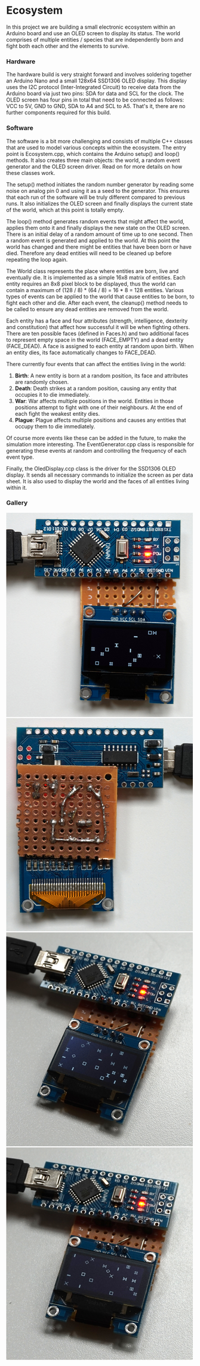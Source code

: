 # Ecosystem

In this project we are building a small electronic ecosystem within an Arduino
board and use an OLED screen to display its status. The world comprises of
multiple entities / species that are independently born and fight both each
other and the elements to survive.



### Hardware

The hardware build is very straight forward and involves soldering together
an Arduino Nano and a small 128x64 SSD1306 OLED display. This display uses
the I2C protocol (Inter-Integrated Circuit) to receive data from the Arduino
board via just two pins: SDA for data and SCL for the clock. The OLED screen
has four pins in total that need to be connected as follows: VCC to 5V, GND to
GND, SDA to A4 and SCL to A5. That's it, there are no further components
required for this build.



### Software

The software is a bit more challenging and consists of multiple C++ classes
that are used to model various concepts within the ecosystem. The entry point
is Ecosystem.cpp, which contains the Arduino setup() and loop() methods. It
also creates three main objects: the world, a random event generator and the
OLED screen driver. Read on for more details on how these classes work.

The setup() method initiates the random number generator by reading some noise
on analog pin 0 and using it as a seed to the generator. This ensures that each
run of the software will be truly different compared to previous runs. It also
initializes the OLED screen and finally displays the current state of the
world, which at this point is totally empty.

The loop() method generates random events that might affect the world, applies
them onto it and finally displays the new state on the OLED screen. There is an
initial delay of a random amount of time up to one second. Then a random event
is generated and applied to the world. At this point the world has changed and
there might be entities that have been born or have died. Therefore any dead
entities will need to be cleaned up before repeating the loop again.

The World class represents the place where entities are born, live and
eventually die. It is implemented as a simple 16x8 matrix of entities. Each
entity requires an 8x8 pixel block to be displayed, thus the world can contain
a maximum of (128 / 8) * (64 / 8) = 16 * 8 = 128 entities. Various types of
events can be applied to the world that cause entities to be born, to fight each
other and die. After each event, the cleanup() method needs to be called to
ensure any dead entities are removed from the world.

Each entity has a face and four attributes (strength, intelligence, dexterity
and constitution) that affect how successful it will be when fighting others.
There are ten possible faces (defined in Faces.h) and two additional faces to
represent empty space in the world (FACE\_EMPTY) and a dead entity (FACE\_DEAD).
A face is assigned to each entity at random upon birth. When an entity dies,
its face automatically changes to FACE\_DEAD.

There currently four events that can affect the entities living in the world:
1. **Birth**: A new entity is born at a random position, its face and
attributes are randomly chosen.
2. **Death**: Death strikes at a random position, causing any entity that
occupies it to die immediately.
3. **War**: War affects multiple positions in the world. Entities in those
positions attempt to fight with one of their neighbours. At the end of each
fight the weakest entity dies.
4. **Plague**: Plague affects multiple positions and causes any entities that
occupy them to die immediately.

Of course more events like these can be added in the future, to make the
simulation more interesting. The EventGenerator.cpp class is responsible for
generating these events at random and controlling the frequency of each event
type.

Finally, the OledDisplay.ccp class is the driver for the SSD1306 OLED display.
It sends all necessary commands to initialize the screen as per data sheet. It
is also used to display the world and the faces of all entities living within
it.



### Gallery

<img src="gallery/Ecosystem1.JPG" width="500">
<img src="gallery/Ecosystem2.JPG" width="500">
<img src="gallery/Ecosystem3.JPG" width="500">
<img src="gallery/Ecosystem4.JPG" width="500">


